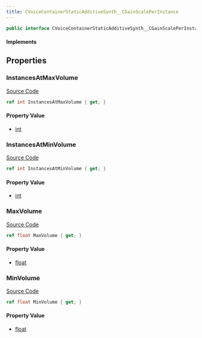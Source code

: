 ```yaml
---
title: CVoiceContainerStaticAdditiveSynth__CGainScalePerInstance
---
```


```csharp
public interface CVoiceContainerStaticAdditiveSynth__CGainScalePerInstance : ISchemaClass<CVoiceContainerStaticAdditiveSynth__CGainScalePerInstance>, ISchemaField, ISchemaClass, INativeHandle
```

#### Implements

## Properties

### InstancesAtMaxVolume

[Source Code](https://github.com/swiftly-solution/swiftlys2/blob/beta/managed/src/SwiftlyS2.Generated/Schemas/Interfaces/CVoiceContainerStaticAdditiveSynth__CGainScalePerInstance.cs#L22)

```csharp
ref int InstancesAtMaxVolume { get; }
```

#### Property Value

- [int](https://learn.microsoft.com/dotnet/api/system.int32)

### InstancesAtMinVolume

[Source Code](https://github.com/swiftly-solution/swiftlys2/blob/beta/managed/src/SwiftlyS2.Generated/Schemas/Interfaces/CVoiceContainerStaticAdditiveSynth__CGainScalePerInstance.cs#L18)

```csharp
ref int InstancesAtMinVolume { get; }
```

#### Property Value

- [int](https://learn.microsoft.com/dotnet/api/system.int32)

### MaxVolume

[Source Code](https://github.com/swiftly-solution/swiftlys2/blob/beta/managed/src/SwiftlyS2.Generated/Schemas/Interfaces/CVoiceContainerStaticAdditiveSynth__CGainScalePerInstance.cs#L20)

```csharp
ref float MaxVolume { get; }
```

#### Property Value

- [float](https://learn.microsoft.com/dotnet/api/system.single)

### MinVolume

[Source Code](https://github.com/swiftly-solution/swiftlys2/blob/beta/managed/src/SwiftlyS2.Generated/Schemas/Interfaces/CVoiceContainerStaticAdditiveSynth__CGainScalePerInstance.cs#L16)

```csharp
ref float MinVolume { get; }
```

#### Property Value

- [float](https://learn.microsoft.com/dotnet/api/system.single)

